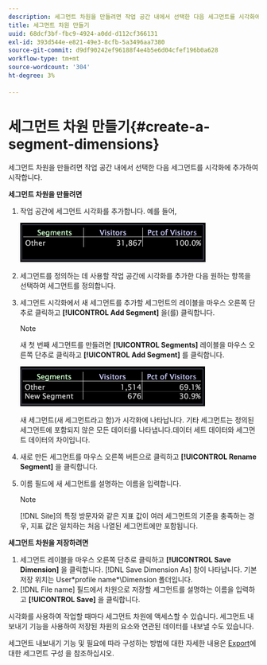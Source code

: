 ```yaml
---
description: 세그먼트 차원을 만들려면 작업 공간 내에서 선택한 다음 세그먼트를 시각화에 추가하여 시작합니다.
title: 세그먼트 차원 만들기
uuid: 68dcf3bf-fbc9-4924-a0dd-d112cf366131
exl-id: 393d544e-e821-49e3-8cfb-5a3496aa7380
source-git-commit: d9df90242ef96188f4e4b5e6d04cfef196b0a628
workflow-type: tm+mt
source-wordcount: '304'
ht-degree: 3%

---
```


# 세그먼트 차원 만들기{#create-a-segment-dimensions}

세그먼트 차원을 만들려면 작업 공간 내에서 선택한 다음 세그먼트를 시각화에 추가하여 시작합니다.

**세그먼트 차원을 만들려면**

1. 작업 공간에 세그먼트 시각화를 추가합니다. 예를 들어,

   ![](assets/vis_Segment.png)

1. 세그먼트를 정의하는 데 사용할 작업 공간에 시각화를 추가한 다음 원하는 항목을 선택하여 세그먼트를 정의합니다.
1. 세그먼트 시각화에서 새 세그먼트를 추가할 세그먼트의 레이블을 마우스 오른쪽 단추로 클릭하고 **[!UICONTROL Add Segment]** 을(를) 클릭합니다.

   >[!NOTE]
   >
   >새 첫 번째 세그먼트를 만들려면 **[!UICONTROL Segments]** 레이블을 마우스 오른쪽 단추로 클릭하고 **[!UICONTROL Add Segment]** 를 클릭합니다.

   ![](assets/vis_SegmentNew.png)

   새 세그먼트(새 세그먼트라고 함)가 시각화에 나타납니다. 기타 세그먼트는 정의된 세그먼트에 포함되지 않은 모든 데이터를 나타냅니다.데이터 세트 데이터와 세그먼트 데이터의 차이입니다.

1. 새로 만든 세그먼트를 마우스 오른쪽 버튼으로 클릭하고 **[!UICONTROL Rename Segment]** 을 클릭합니다.
1. 이름 필드에 새 세그먼트를 설명하는 이름을 입력합니다.

   >[!NOTE]
   >
   >[!DNL Site]의 특정 방문자와 같은 지표 값이 여러 세그먼트의 기준을 충족하는 경우, 지표 값은 일치하는 처음 나열된 세그먼트에만 포함됩니다.

**세그먼트 차원을 저장하려면**

1. 세그먼트 레이블을 마우스 오른쪽 단추로 클릭하고 **[!UICONTROL Save Dimension]** 을 클릭합니다. [!DNL Save Dimension As] 창이 나타납니다. 기본 저장 위치는 User\*profile name*\Dimension 폴더입니다.
1. [!DNL File name] 필드에서 차원으로 저장할 세그먼트를 설명하는 이름을 입력하고 **[!UICONTROL Save]** 을 클릭합니다.

시각화를 사용하여 작업할 때마다 세그먼트 차원에 액세스할 수 있습니다. 세그먼트 내보내기 기능을 사용하여 저장된 차원의 요소와 연관된 데이터를 내보낼 수도 있습니다.

세그먼트 내보내기 기능 및 필요에 따라 구성하는 방법에 대한 자세한 내용은 [Export](../../../../home/c-get-started/c-exp-data-seg-exp/t-config-sgts-expt.md#task-8857f221fa66463990ec9b60db6db372)에 대한 세그먼트 구성 을 참조하십시오.
